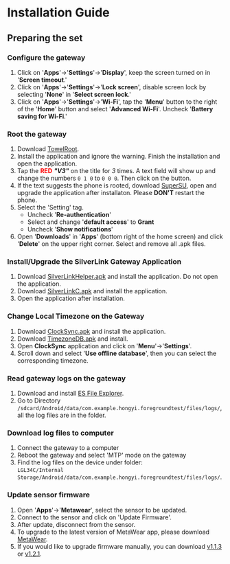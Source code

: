 # Installation Guide

## Preparing the set

### Configure the gateway
1. Click on '**Apps**'->'**Settings**'->'**Display**', keep the screen turned on in '**Screen timeout**.'
2. Click on '**Apps**'->'**Settings**'->'**Lock screen**', disable screen lock by selecting '**None**' in '**Select screen lock**.'
3. Click on '**Apps**'->'**Settings**'->'**Wi-Fi**', tap the '**Menu**' button to the right of the '**Home**' button and select '**Advanced Wi-Fi**'. Uncheck '**Battery saving for Wi-Fi**.'

### Root the gateway
1. Download [TowelRoot](https://raw.github.com/HongyiZhu/MetaCTest/master/app/tr.apk).
2. Install the application and ignore the warning. Finish the installation and open the application.
3. Tap the <span style="color:red">**RED**</span> ***"V3"*** on the title for *3* times. A text field will show up and change the numbers `0 1 0` to `0 0 0`. Then click on the button.
4. If the text suggests the phone is rooted, download [SuperSU](https://raw.github.com/HongyiZhu/MetaCTest/master/app/su.apk), open and upgrade the application after installaton. Please **DON'T** restart the phone.
5. Select the 'Setting' tag.
	+ Uncheck '**Re-authentication**'
	+ Select and change '**default access**' to **Grant**
	+ Uncheck '**Show notifications**'
6. Open '**Downloads**' in '**Apps**' (bottom right of the home screen) and click '**Delete**' on the upper right corner. Select and remove all .apk files.


### Install/Upgrade the SilverLink Gateway Application
1. Download [SilverLinkHelper.apk](https://raw.github.com/HongyiZhu/MetaCTest/master/app/SilverLinkHelper.apk) and install the application. Do not open the application.
2. Download [SilverLinkC.apk](https://raw.github.com/HongyiZhu/MetaCTest/master/app/SilverLinkC.apk) and install the application.
3. Open the application after installation.


### Change Local Timezone on the Gateway
1. Download [ClockSync.apk](https://raw.github.com/HongyiZhu/MetaCTest/master/app/ClockSync.apk) and install the application.
2. Download [TimezoneDB.apk](https://raw.github.com/HongyiZhu/MetaCTest/master/app/TimeZoneDB.apk) and install.
3. Open **ClockSync** application and click on '**Menu**'->'**Settings**'.
4. Scroll down and select '**Use offline database**', then you can select the corresponding timezone.

<!-- * [SilverlinkC_3min.apk](https://raw.github.com/HongyiZhu/MetaCTest/master/app/SilverLinkC_3min.apk) -->

### Read gateway logs on the gateway
1. Download and install [ES File Explorer](https://raw.github.com/HongyiZhu/MetaCTest/master/app/es.apk).
2. Go to Directory `/sdcard/Android/data/com.example.hongyi.foregroundtest/files/logs/`, all the log files are in the folder.

### Download log files to computer
1. Connect the gateway to a computer
2. Reboot the gateway and select 'MTP' mode on the gateway
3. Find the log files on the device under folder: <br/>`LGL34C/Internal Storage/Android/data/com.example.hongyi.foregroundtest/files/logs/`.

### Update sensor firmware
1. Open '**Apps**'->'**Metawear**', select the sensor to be updated.
2. Connect to the sensor and click on 'Update Firmware'.
3. After update, disconnect from the sensor.
4. To upgrade to the latest version of MetaWear app, please download [MetaWear](https://raw.github.com/HongyiZhu/MetaCTest/master/app/mw.apk). 
5. If you would like to upgrade firmware manually, you can download [v1.1.3](https://raw.github.com/HongyiZhu/MetaCTest/master/app/firmware(1.1.3).hex) or [v1.2.1](https://raw.github.com/HongyiZhu/MetaCTest/master/app/firmware(1.2.1).hex).